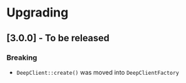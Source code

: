 # Upgrading

## [3.0.0] - To be released
### Breaking
- `DeepClient::create()` was moved into `DeepClientFactory`

